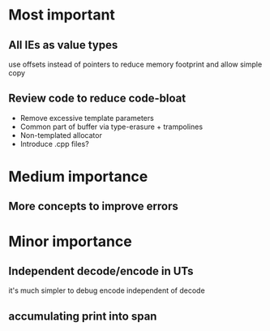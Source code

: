 # Most important
## All IEs as value types
use offsets instead of pointers to reduce memory footprint and allow simple copy
## Review code to reduce code-bloat
* Remove excessive template parameters
* Common part of buffer via type-erasure + trampolines
* Non-templated allocator
* Introduce .cpp files?

# Medium importance
## More concepts to improve errors

# Minor importance
## Independent decode/encode in UTs
it's much simpler to debug encode independent of decode
## accumulating print into span
